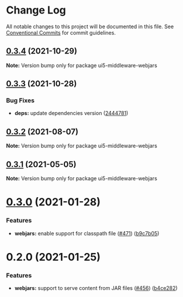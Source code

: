 # Change Log

All notable changes to this project will be documented in this file.
See [Conventional Commits](https://conventionalcommits.org) for commit guidelines.

## [0.3.4](https://github.com/ui5-community/ui5-ecosystem-showcase/compare/ui5-middleware-webjars@0.3.3...ui5-middleware-webjars@0.3.4) (2021-10-29)

**Note:** Version bump only for package ui5-middleware-webjars





## [0.3.3](https://github.com/ui5-community/ui5-ecosystem-showcase/compare/ui5-middleware-webjars@0.3.2...ui5-middleware-webjars@0.3.3) (2021-10-28)


### Bug Fixes

* **deps:** update dependencies version ([2444781](https://github.com/ui5-community/ui5-ecosystem-showcase/commit/2444781b4b2b7215b8e891dfe65c42167a668f66))





## [0.3.2](https://github.com/ui5-community/ui5-ecosystem-showcase/compare/ui5-middleware-webjars@0.3.1...ui5-middleware-webjars@0.3.2) (2021-08-07)

**Note:** Version bump only for package ui5-middleware-webjars





## [0.3.1](https://github.com/ui5-community/ui5-ecosystem-showcase/compare/ui5-middleware-webjars@0.3.0...ui5-middleware-webjars@0.3.1) (2021-05-05)

**Note:** Version bump only for package ui5-middleware-webjars





# [0.3.0](https://github.com/petermuessig/ui5-ecosystem-showcase/compare/ui5-middleware-webjars@0.2.0...ui5-middleware-webjars@0.3.0) (2021-01-28)


### Features

* **webjars:** enable support for classpath file ([#471](https://github.com/petermuessig/ui5-ecosystem-showcase/issues/471)) ([b9c7b05](https://github.com/petermuessig/ui5-ecosystem-showcase/commit/b9c7b0591dedc58a92786d7e537d4cf752665ec7))





# 0.2.0 (2021-01-25)


### Features

* **webjars:** support to serve content from JAR files ([#456](https://github.com/petermuessig/ui5-ecosystem-showcase/issues/456)) ([b4ce282](https://github.com/petermuessig/ui5-ecosystem-showcase/commit/b4ce282dde94b230175c02539c3e3c2d0487d478))
